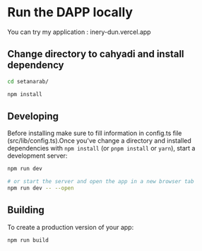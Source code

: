 # Run the DAPP locally

You can try my application : inery-dun.vercel.app

## Change directory to cahyadi and install dependency

```bash
cd setanarab/
```

```bash
npm install
```

## Developing

Before installing make sure to fill information in config.ts file (src/lib/config.ts).Once you've change a directory and installed dependencies with `npm install` (or `pnpm install` or `yarn`), start a development server:

```bash
npm run dev

# or start the server and open the app in a new browser tab
npm run dev -- --open
```

## Building

To create a production version of your app:

```bash
npm run build
```

